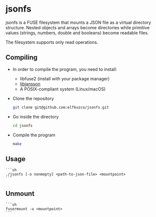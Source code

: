 # jsonfs

jsonfs is a FUSE filesystem that mounts a JSON file as a virtual directory
structure. Nested objects and arrays become directories while primitive
values (strings, numbers, double and booleans) become readable files.

The filesystem supports only read operations.

## Compiling

- In order to compile the program, you need to install:

  - libfuse2 (install with your package manager)
  - [libjansson](https://github.com/akheron/jansson)
  - A POSIX-compliant system (Linux/macOS)

- Clone the repository

  ```sh
  git clone git@github.com:elfkuzco/jsonfs.git
  ```

- Go inside the directory

  ```sh
  cd jsonfs
  ```

- Compile the program
  ```sh
  make
  ```

## Usage

    ```sh
    ./jsonfs [-o nonmepty] <path-to-json-file> <mountpoint>
    ```

## Unmount

    ```sh
    fusermount -u <mountpoint>
    ```
